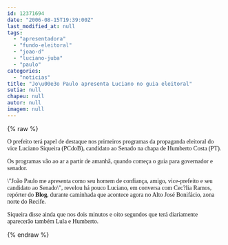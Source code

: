 ```yaml
---
id: 12371694
date: "2006-08-15T19:39:00Z"
last_modified_at: null
tags:
  - "apresentadora"
  - "fundo-eleitoral"
  - "joao-d"
  - "luciano-juba"
  - "paulo"
categories:
  - "noticias"
title: "Jo\u00e3o Paulo apresenta Luciano no guia eleitoral"
sutia: null
chapeu: null
autor: null
imagem: null
---
```

{% raw %}
<p><P><FONT face=Verdana>O prefeito terá papel de destaque nos primeiros programas da propaganda eleitoral do vice Luciano Siqueira (PCdoB), candidato ao Senado na chapa de Humberto Costa (PT).</FONT></P></p>
<p><P><FONT face=Verdana>Os programas vão ao ar a partir de amanhã, quando começa o guia para governador e senador.</FONT></P></p>
<p><P><FONT face=Verdana>\"João Paulo me apresenta como seu homem de confiança, amigo, vice-prefeito e seu candidato ao Senado\", revelou há pouco Luciano, em conversa com Cec?lia Ramos, repórter do <STRONG>Blog</STRONG>, durante caminhada que acontece agora no Alto José Bonifácio, zona norte do Recife.</FONT></P></p>
<p><P><FONT face=Verdana>Siqueira disse ainda que nos dois minutos e oito segundos que terá diariamente aparecerão também Lula e Humberto.</FONT></P> </p>
{% endraw %}